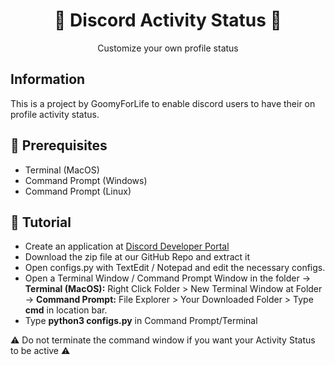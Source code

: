 <h1 align="center">🎯 Discord Activity Status 🎯</h1>
<p align="center">Customize your own profile status</p>

##  Information
This is a project by GoomyForLife to enable discord users to have their on profile activity status.

## 🚧 Prerequisites 
- Terminal (MacOS)
- Command Prompt (Windows)
- Command Prompt (Linux)

## 📝 Tutorial
- Create an application at [Discord Developer Portal](https://discord.com/developers/applications)
- Download the zip file at our GitHub Repo and extract it 
- Open configs.py with TextEdit / Notepad and edit the necessary configs.
- Open a Terminal Window / Command Prompt Window in the folder
  -> **Terminal (MacOS):** Right Click Folder > New Terminal Window at Folder
  -> **Command Prompt:** File Explorer > Your Downloaded Folder > Type **cmd** in location bar.
- Type **python3 configs.py** in Command Prompt/Terminal

⚠️ Do not terminate the command window if you want your Activity Status to be active ⚠️
